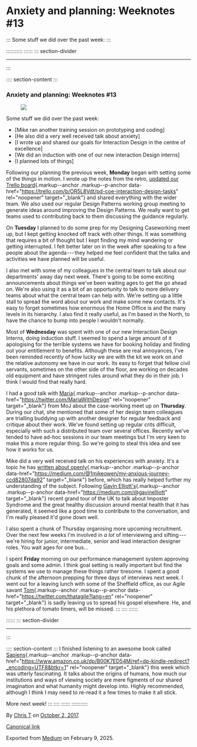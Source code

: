 <div>

# Anxiety and planning: Weeknotes #13 

</div>

::: 
Some stuff we did over the past week:
:::

::::::::::: 
:::::: 
::: section-divider

------------------------------------------------------------------------
:::

:::: section-content
::: 
### Anxiety and planning: Weeknotes #13 

<figure id="4a5c" class="graf graf--figure graf-after--h3">
<img
src="https://cdn-images-1.medium.com/max/800/1*8rNqi2kpBUn4D0xjXTc8jg.gif"
class="graf-image" data-image-id="1*8rNqi2kpBUn4D0xjXTc8jg.gif"
data-width="1000" data-height="1000" data-is-featured="true" />
</figure>

Some stuff we did over the past week:

-   [Mike ran another training session on prototyping and coding]
-   [He also did a very well received talk about anxiety]
-   [I wrote up and shared our goals for Interaction Design in the
    centre of excellence]
-   [We did an induction with one of our new interaction Design
    interns]
-   [I planned lots of things]

Following our planning the previous week, **Monday** began with setting
some of the things in motion. I wrote up the notes from the retro,
[updated our Trello
board](https://trello.com/b/OR5L8Vdt/pd-coe-interaction-design-tasks){.markup--anchor
.markup--p-anchor
data-href="https://trello.com/b/OR5L8Vdt/pd-coe-interaction-design-tasks"
rel="noopener" target="_blank"} and shared everything with the wider
team. We also used our regular Design Patterns working group meeting to
generate ideas around improving the Design Patterns. We really want to
get teams used to contributing back to them discussing the guidance
regularly.

On **Tuesday** I planned to do some prep for my Designing Caseworking
meet up, but I kept getting knocked off track with other things. It was
something that requires a bit of thought but I kept finding my mind
wandering or getting interrupted. I felt better later on in the week
after speaking to a few people about the agenda --- they helped me feel
confident that the talks and activities we have planned will be useful.

I also met with some of my colleagues in the central team to talk about
our departments' away day next week. There's going to be some exciting
announcements about things we've been waiting ages to get the go ahead
on. We're also using it as a bit of an opportunity to talk to more
delivery teams about what the central team can help with. We're setting
up a little stall to spread the word about our work and make some new
contacts. It's easy to forget sometimes how enormous the Home Office is
and the many levels in its hierarchy. I also find it really useful, as
I'm based in the North, to have the chance to bump into people I
wouldn't normally.

Most of **Wednesday** was spent with one of our new Interaction Design
Interns, doing induction stuff. I seemed to spend a large amount of it
apologising for the terrible systems we have for booking holiday and
finding out your entitlement to benefits. Although these are real
annoyances, I've been reminded recently of how lucky we are with the kit
we work on and the relative autonomy we have in our work. Its easy to
forget that fellow civil servants, sometimes on the other side of the
floor, are working on decades old equipment and have stringent rules
around what they do in their job. I think I would find that really hard.

I had a good talk with
[Maria](https://twitter.com/MariaWithDesign){.markup--anchor
.markup--p-anchor data-href="https://twitter.com/MariaWithDesign"
rel="noopener" target="_blank"} from MoJ about the case-working meet up
on **Thursday**. During our chat, she mentioned that some of her design
team colleagues are trialling buddying up with another designer for
regular feedback and critique about their work. We've found setting up
regular crits difficult, especially with such a distributed team over
several offices. Recently we've tended to have ad-hoc sessions in our
team meetings but I'm very keen to make this a more regular thing. So
we're going to steal this idea and see how it works for us.

Mike did a very well received talk on his experiences with anxiety. It's
a topic he has [written about
openly](https://medium.com/@1mikeowen/my-anxious-journey-ccd82807da92){.markup--anchor
.markup--p-anchor
data-href="https://medium.com/@1mikeowen/my-anxious-journey-ccd82807da92"
target="_blank"} before, which has really helped further my
understanding of the subject. Following [Gavin
Elliott's](https://medium.com/@gavinelliott){.markup--anchor
.markup--p-anchor data-href="https://medium.com/@gavinelliott"
target="_blank"} recent grand tour of the UK to talk about Imposter
Syndrome and the great healthy discussion around mental health that it
has generated, it seemed like a good time to contribute to the
conversation, and I'm really pleased it'd gone down well.

<figure id="0d6b" class="graf graf--figure graf--iframe graf-after--p">
<blockquote>
<a href="https://twitter.com/1mikeowen/status/913394636990947329"></a>
</blockquote>
</figure>

I also spent a chunk of Thursday organising more upcoming recruitment.
Over the next few weeks I'm involved in *a lot* of interviewing and
sifting --- we're hiring for junior, intermediate, senior and lead
interaction designer roles. You wait ages for one bus...

I spent **Friday** morning on our performance management system
approving goals and some admin. I think goal setting is really important
but find the systems we use to manage these things rather tiresome. I
spent a good chunk of the afternoon prepping for three days of
interviews next week. I went out for a leaving lunch with some of the
Sheffield office, as our Agile savant
[Tom](https://twitter.com/thatagile?lang=en){.markup--anchor
.markup--p-anchor data-href="https://twitter.com/thatagile?lang=en"
rel="noopener" target="_blank"} is sadly leaving us to spread his gospel
elsewhere. He, and his plethora of tomato timers, will be missed.
:::
::::
::::::

:::::: 
::: section-divider

------------------------------------------------------------------------
:::

:::: section-content
::: 
I finished listening to an awesome book called
[Sapiens](https://www.amazon.co.uk/dp/B00K7ED54M/ref=dp-kindle-redirect?_encoding=UTF8&btkr=1){.markup--anchor
.markup--p-anchor
data-href="https://www.amazon.co.uk/dp/B00K7ED54M/ref=dp-kindle-redirect?_encoding=UTF8&btkr=1"
rel="noopener" target="_blank"} this week which was utterly fascinating.
It talks about the origins of humans, how much our institutions and ways
of viewing society are mere figments of our shared imagination and what
humanity might develop into. Highly recommended, although I think I may
need to re-read it a few times to make it all stick.

More next week!
:::
::::
::::::
:::::::::::

By [Chris T](https://medium.com/@ctdesign) on
[October 2, 2017](https://medium.com/p/d221d970f04d).

[Canonical
link](https://medium.com/@ctdesign/anxiety-and-planning-weeknotes-13-d221d970f04d)

Exported from [Medium](https://medium.com) on February 9, 2025.
